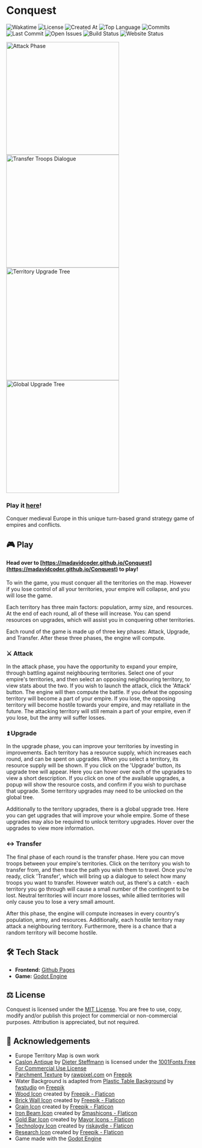# Conquest
![Wakatime](https://img.shields.io/badge/dynamic/json?url=https%3A%2F%2Fwaka.hackclub.com%2Fapi%2Fcompat%2Fshields%2Fv1%2FU081TBVQLCX%2Fall_time%2Fproject%253AConquest&query=message&label=Wakatime)
![License](https://img.shields.io/github/license/madavidcoder/conquest)
![Created At](https://img.shields.io/github/created-at/madavidcoder/conquest)
![Top Language](https://img.shields.io/github/languages/top/madavidcoder/conquest)
![Commits](https://img.shields.io/github/commit-activity/t/madavidcoder/conquest)
![Last Commit](https://img.shields.io/github/last-commit/madavidcoder/conquest)
![Open Issues](https://img.shields.io/github/issues/madavidcoder/conquest)
![Build Status](https://img.shields.io/github/actions/workflow/status/madavidcoder/conquest/deploy.yml)
![Website Status](https://img.shields.io/website?url=https%3A%2F%2Fmadavidcoder.github.io%2FConquest)


<div>
<img src="https://cloud-o8bkmj3fk-hack-club-bot.vercel.app/4screenshot_2025-01-29_091311.png" alt="Attack Phase" width="300"/>
<img src="https://cloud-o8bkmj3fk-hack-club-bot.vercel.app/2screenshot_2025-01-29_090913.png" alt="Transfer Troops Dialogue" width="300"/>
</div>
<div>
<img src="https://cloud-o8bkmj3fk-hack-club-bot.vercel.app/1screenshot_2025-01-29_090623.png" alt="Territory Upgrade Tree" width="300"/>
<img src="https://cloud-o8bkmj3fk-hack-club-bot.vercel.app/3screenshot_2025-01-29_091037.png" alt="Global Upgrade Tree" width="300"/>
</div>

### Play it [here](https://madavidcoder.github.io/Conquest)!
Conquer medieval Europe in this unique turn-based grand strategy game of empires and conflicts.

## 🎮 Play
#### Head over to [https://madavidcoder.github.io/Conquest](https://madavidcoder.github.io/Conquest) to play!

To win the game, you must conquer all the territories on the map. However if you lose control of all your territories, your empire will collapse, and you will lose the game.

Each territory has three main factors: population, army size, and resources. At the end of each round, all of these will increase. You can spend resources on upgrades, which will assist you in conquering other territories.

Each round of the game is made up of three key phases: Attack, Upgrade, and Transfer. After these three phases, the engine will compute.

### ⚔️ Attack
In the attack phase, you have the opportunity to expand your empire, through battling against neighbouring territories. Select one of your empire's territories, and then select an opposing neighbouring territory, to view stats about the two. If you wish to launch the attack, click the 'Attack' button. The engine will then compute the battle. If you defeat the opposing territory will become a part of your empire. If you lose, the opposing territory will become hostile towards your empire, and may retalliate in the future. The attacking territory will still remain a part of your empire, even if you lose, but the army will suffer losses.

### ⏫ Upgrade
In the upgrade phase, you can improve your territories by investing in improvements. Each territory has a resource supply, which increases each round, and can be spent on upgrades. When you select a territory, its resource supply will be shown. If you click on the 'Upgrade' button, its upgrade tree will appear. Here you can hover over each of the upgrades to view a short description. If you click on one of the available upgrades, a popup will show the resource costs, and confirm if you wish to purchase that upgrade. Some territory upgrades may need to be unlocked on the global tree.

Additionally to the territory upgrades, there is a global upgrade tree. Here you can get upgrades that will improve your whole empire. Some of these upgrades may also be required to unlock territory upgrades. Hover over the upgrades to view more information.

### ↔️ Transfer
The final phase of each round is the transfer phase. Here you can move troops between your empire's territories. Click on the territory you wish to transfer from, and then trace the path you wish them to travel. Once you're ready, click 'Transfer', which will bring up a dialogue to select how many troops you want to transfer. However watch out, as there's a catch - each territory you go through will cause a small number of the contingent to be lost. Neutral territories will incurr more losses, while allied territories will only cause you to lose a very small amount.

After this phase, the engine will compute increases in every country's population, army, and resources. Additionally, each hostile territory may attack a neighbouring territory. Furthermore, there is a chance that a random territory will become hostile.

## 🛠️ Tech Stack
- **Frontend:** [Github Pages](https://pages.github.com/)
- **Game:** [Godot Engine](https://godotengine.org/)

## ⚖️ License
Conquest is licensed under the [MIT License](https://github.com/MadAvidCoder/Frogger/blob/main/LICENSE). You are free to use, copy, modify and/or publish this project for commercial or non-commercial purposes. Attribution is appreciated, but not required.

## 🏅 Acknowledgements
- Europe Territory Map is own work
- [Caslon Antique](https://www.1001fonts.com/caslon-antique-font.html) by [Dieter Steffmann](https://www.1001fonts.com/users/steffmann/) is licensed under the [1001Fonts Free For Commercial Use License](https://www.1001fonts.com/licenses/ffc.html)
- [Parchment Texture](https://www.freepik.com/free-photo/wooden-floor-background_4100933.htm) by [rawpixel.com](https://www.freepik.com/author/rawpixel-com) on [Freepik](https://www.freepik.com/)
- Water Background is adapted from [Plastic Table Background](https://www.freepik.com/free-photo/color-plastic-table-background_1278280.htm) by [fwstudio](https://www.freepik.com/author/fwstudio) on [Freepik](https://www.freepik.com/)
- [Wood Icon](https://www.flaticon.com/free-icon/logs_2077113) created by [Freepik - Flaticon](https://www.flaticon.com/authors/freepik)
- [Brick Wall Icon](https://www.flaticon.com/free-icon/wall_698786) created by [Freepik - Flaticon](https://www.flaticon.com/authors/freepik)
- [Grain Icon](https://www.flaticon.com/free-icon/wheat_3662349) created by [Freepik - Flaticon](https://www.flaticon.com/authors/freepik)
- [Iron Beam Icon](https://www.flaticon.com/free-icon/beam_605796) created by [Smashicons - Flaticon](https://www.flaticon.com/authors/smashicons)
- [Gold Bar Icon](https://www.flaticon.com/free-icon/gold_9531176) created by [Mayor Icons - Flaticon](https://www.flaticon.com/authors/mayor-icons)
- [Technology Icon](https://www.flaticon.com/free-icon/digital-transformation_18665926) created by [riskaydie - Flaticon](https://www.flaticon.com/authors/riskaydie)
- [Research Icon](https://www.flaticon.com/free-icon/search_1018030) created by [Freepik - Flaticon](https://www.flaticon.com/authors/freepik)
- Game made with the [Godot Engine](https://godotengine.org/)